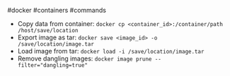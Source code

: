 #docker #containers #commands
- Copy data from container: ```docker cp <container_id>:/container/path /host/save/location```
- Export image as tar: ```docker save <image_id> -o /save/location/image.tar```
- Load image from tar: ```docker load -i /save/location/image.tar```
- Remove dangling images: ```docker image prune --filter="dangling=true"```
